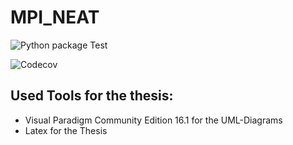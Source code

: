 # MPI_NEAT

![Python package Test](https://github.com/simonhauck/MPI_NEAT/workflows/Python%20package%20Test/badge.svg)

![Codecov](https://github.com/simonhauck/MPI_NEAT/workflows/Codecov/badge.svg)

## Used Tools for the thesis:
- Visual Paradigm Community Edition 16.1 for the UML-Diagrams
- Latex for the Thesis
